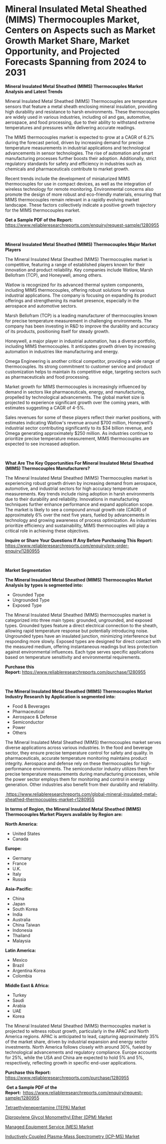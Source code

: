 <p><h1>Mineral Insulated Metal Sheathed (MIMS) Thermocouples Market, Centers on Aspects such as Market Growth Market Share, Market Opportunity, and Projected Forecasts Spanning from 2024 to 2031</h1></p><p><strong>Mineral Insulated Metal Sheathed (MIMS) Thermocouples Market Analysis and Latest Trends</strong></p>
<p><p>Mineral Insulated Metal Sheathed (MIMS) Thermocouples are temperature sensors that feature a metal sheath enclosing mineral insulation, providing high durability and resistance to harsh environments. These thermocouples are widely used in various industries, including oil and gas, automotive, aerospace, and food processing, due to their ability to withstand extreme temperatures and pressures while delivering accurate readings.</p><p>The MIMS thermocouples market is expected to grow at a CAGR of 6.2% during the forecast period, driven by increasing demand for precise temperature measurements in industrial applications and technological advancements in sensor technologies. The rise of automation and smart manufacturing processes further boosts their adoption. Additionally, strict regulatory standards for safety and efficiency in industries such as chemicals and pharmaceuticals contribute to market growth. </p><p>Recent trends include the development of miniaturized MIMS thermocouples for use in compact devices, as well as the integration of wireless technology for remote monitoring. Environmental concerns also promote the design of more robust and eco-friendly materials, ensuring that MIMS thermocouples remain relevant in a rapidly evolving market landscape. These factors collectively indicate a positive growth trajectory for the MIMS thermocouples market.</p></p>
<p><strong>Get a Sample PDF of the Report:&nbsp;</strong> <a href="https://www.reliableresearchreports.com/enquiry/request-sample/1280955?utm_campaign=112&utm_medium=2&utm_source=Github&utm_content=ia&utm_term=27122024&utm_id=mineral-insulated-metal-sheathed-mims-thermocouples">https://www.reliableresearchreports.com/enquiry/request-sample/1280955</a></p>
<p>&nbsp;</p>
<p><strong>Mineral Insulated Metal Sheathed (MIMS) Thermocouples Major Market Players</strong></p>
<p><p>The Mineral Insulated Metal Sheathed (MIMS) Thermocouples market is competitive, featuring a range of established players known for their innovation and product reliability. Key companies include Watlow, Marsh Bellofram (TCP), and Honeywell, among others.</p><p>Watlow is recognized for its advanced thermal system components, including MIMS thermocouples, offering robust solutions for various industrial applications. The company is focusing on expanding its product offerings and strengthening its market presence, especially in the aerospace and automotive sectors.</p><p>Marsh Bellofram (TCP) is a leading manufacturer of thermocouples known for precise temperature measurement in challenging environments. The company has been investing in R&D to improve the durability and accuracy of its products, positioning itself for steady growth. </p><p>Honeywell, a major player in industrial automation, has a diverse portfolio, including MIMS thermocouples. It anticipates growth driven by increasing automation in industries like manufacturing and energy. </p><p>Omega Engineering is another critical competitor, providing a wide range of thermocouples. Its strong commitment to customer service and product customization helps to maintain its competitive edge, targeting sectors such as pharmaceuticals and food processing.</p><p>Market growth for MIMS thermocouples is increasingly influenced by demand in sectors like pharmaceuticals, energy, and manufacturing, propelled by technological advancements. The global market size is projected to experience significant growth over the coming years, with estimates suggesting a CAGR of 4-5%.</p><p>Sales revenues for some of these players reflect their market positions, with estimates indicating Watlow's revenue around $700 million, Honeywell's industrial sector contributing significantly to its $34 billion revenue, and Omega generating approximately $250 million. As industries continue to prioritize precise temperature measurement, MIMS thermocouples are expected to see increased adoption.</p></p>
<p>&nbsp;</p>
<p><strong>What Are The Key Opportunities For Mineral Insulated Metal Sheathed (MIMS) Thermocouples Manufacturers?</strong></p>
<p><p>The Mineral Insulated Metal Sheathed (MIMS) Thermocouples market is experiencing robust growth driven by increasing demand from aerospace, automotive, and industrial sectors for high accuracy temperature measurements. Key trends include rising adoption in harsh environments due to their durability and reliability. Innovations in manufacturing techniques further enhance performance and expand application scope. The market is likely to see a compound annual growth rate (CAGR) of approximately 6% over the next five years, fueled by advancements in technology and growing awareness of process optimization. As industries prioritize efficiency and sustainability, MIMS thermocouples will play a critical role in achieving these objectives.</p></p>
<p><strong>Inquire or Share Your Questions If Any Before Purchasing This Report:</strong> <a href="https://www.reliableresearchreports.com/enquiry/pre-order-enquiry/1280955?utm_campaign=112&utm_medium=2&utm_source=Github&utm_content=ia&utm_term=27122024&utm_id=mineral-insulated-metal-sheathed-mims-thermocouples">https://www.reliableresearchreports.com/enquiry/pre-order-enquiry/1280955</a></p>
<p>&nbsp;</p>
<p><strong>Market Segmentation</strong></p>
<p><strong>The Mineral Insulated Metal Sheathed (MIMS) Thermocouples Market Analysis by types is segmented into:</strong></p>
<p><ul><li>Grounded Type</li><li>Ungrounded Type</li><li>Exposed Type</li></ul></p>
<p><p>The Mineral Insulated Metal Sheathed (MIMS) thermocouples market is categorized into three main types: grounded, ungrounded, and exposed types. Grounded types feature a direct electrical connection to the sheath, allowing rapid temperature response but potentially introducing noise. Ungrounded types have an insulated junction, minimizing interference but responding more slowly. Exposed types are designed for direct contact with the measured medium, offering instantaneous readings but less protection against environmental influences. Each type serves specific applications based on temperature sensitivity and environmental requirements.</p></p>
<p><strong>Purchase this Report:&nbsp;</strong><a href="https://www.reliableresearchreports.com/purchase/1280955?utm_campaign=112&utm_medium=2&utm_source=Github&utm_content=ia&utm_term=27122024&utm_id=mineral-insulated-metal-sheathed-mims-thermocouples">https://www.reliableresearchreports.com/purchase/1280955</a></p>
<p>&nbsp;</p>
<p><strong>The Mineral Insulated Metal Sheathed (MIMS) Thermocouples Market Industry Research by Application is segmented into:</strong></p>
<p><ul><li>Food & Beverages</li><li>Pharmaceutical</li><li>Aerospace & Defense</li><li>Semiconductor</li><li>Power</li><li>Others</li></ul></p>
<p><p>The Mineral Insulated Metal Sheathed (MIMS) thermocouples market serves diverse applications across various industries. In the food and beverage sector, they ensure precise temperature control for safety and quality. In pharmaceuticals, accurate temperature monitoring maintains product integrity. Aerospace and defense rely on these thermocouples for high-performance environments. The semiconductor industry utilizes them for precise temperature measurements during manufacturing processes, while the power sector employs them for monitoring and control in energy generation. Other industries also benefit from their durability and reliability.</p></p>
<p><a href="https://www.reliableresearchreports.com/global-mineral-insulated-metal-sheathed-thermocouples-market-r1280955?utm_campaign=112&utm_medium=2&utm_source=Github&utm_content=ia&utm_term=27122024&utm_id=mineral-insulated-metal-sheathed-mims-thermocouples">&nbsp;https://www.reliableresearchreports.com/global-mineral-insulated-metal-sheathed-thermocouples-market-r1280955</a></p>
<p><strong>In terms of Region, the Mineral Insulated Metal Sheathed (MIMS) Thermocouples Market Players available by Region are:</strong></p>
<p>
    <p> <strong> North America: </strong>
        <ul>
            <li>United States</li>
            <li>Canada</li>
        </ul>
        </p> 
    <p> <strong> Europe: </strong>
        <ul>
            <li>Germany</li>
            <li>France</li>
            <li>U.K.</li>
            <li>Italy</li>
            <li>Russia</li>
        </ul>
        </p> 
    <p> <strong> Asia-Pacific: </strong>
        <ul>
            <li>China</li>
            <li>Japan</li>
            <li>South Korea</li>
            <li>India</li>
            <li>Australia</li>
            <li>China Taiwan</li>
            <li>Indonesia</li>
            <li>Thailand</li>
            <li>Malaysia</li>
        </ul>
        </p> 
    <p> <strong> Latin America: </strong>
        <ul>
            <li>Mexico</li>
            <li>Brazil</li>
            <li>Argentina Korea</li>
            <li>Colombia</li>
        </ul>
        </p> 
    <p> <strong> Middle East & Africa: </strong>
        <ul>
            <li>Turkey</li>
            <li>Saudi</li>
            <li>Arabia</li>
            <li>UAE</li>
            <li>Korea</li>
        </ul>
    </p>
    </p>
<p><p>The Mineral Insulated Metal Sheathed (MIMS) thermocouples market is projected to witness robust growth, particularly in the APAC and North America regions. APAC is anticipated to lead, capturing approximately 35% of the market share, driven by industrial expansion and energy sector investments. North America follows closely with around 30%, fueled by technological advancements and regulatory compliance. Europe accounts for 25%, while the USA and China are expected to hold 5% and 5%, respectively, reflecting growth in specific end-user applications.</p></p>
<p><strong>Purchase this Report: </strong><a href="https://www.reliableresearchreports.com/purchase/1280955?utm_campaign=112&utm_medium=2&utm_source=Github&utm_content=ia&utm_term=27122024&utm_id=mineral-insulated-metal-sheathed-mims-thermocouples">https://www.reliableresearchreports.com/purchase/1280955</a></p>
<p>&nbsp;<strong>Get a Sample PDF of the Report:&nbsp;&nbsp;</strong><a href="https://www.reliableresearchreports.com/enquiry/request-sample/1280955?utm_campaign=112&utm_medium=2&utm_source=Github&utm_content=ia&utm_term=27122024&utm_id=mineral-insulated-metal-sheathed-mims-thermocouples">https://www.reliableresearchreports.com/enquiry/request-sample/1280955</a></p>
<p><strong></strong></p>
<p><p><a href="https://github.com/klindsey95/Market-Research-Report-List-1/blob/main/tetraethylenepentamine-tepa-market.md?utm_campaign=112&utm_medium=2&utm_source=Github&utm_content=ia&utm_term=27122024&utm_id=mineral-insulated-metal-sheathed-mims-thermocouples">Tetraethylenepentamine (TEPA) Market</a></p><p><a href="https://github.com/delindacallegari68/Market-Research-Report-List-1/blob/main/dipropylene-glycol-monomethyl-ether-dpm-market.md?utm_campaign=112&utm_medium=2&utm_source=Github&utm_content=ia&utm_term=27122024&utm_id=mineral-insulated-metal-sheathed-mims-thermocouples">Dipropylene Glycol Monomethyl Ether (DPM) Market</a></p><p><a href="https://github.com/steidmindy199393/Market-Research-Report-List-1/blob/main/managed-equipment-service-mes-market.md?utm_campaign=112&utm_medium=2&utm_source=Github&utm_content=ia&utm_term=27122024&utm_id=mineral-insulated-metal-sheathed-mims-thermocouples">Managed Equipment Service (MES) Market</a></p><p><a href="https://github.com/santosh758595/Market-Research-Report-List-6/blob/main/inductively-coupled-plasma-mass-spectrometry-icp-ms-market.md?utm_campaign=112&utm_medium=2&utm_source=Github&utm_content=ia&utm_term=27122024&utm_id=mineral-insulated-metal-sheathed-mims-thermocouples">Inductively Coupled Plasma-Mass Spectrometry (ICP-MS) Market</a></p></p>